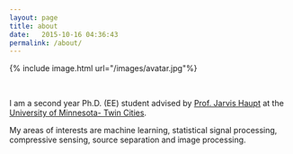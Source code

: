 ```yaml
---
layout: page
title: about
date:   2015-10-16 04:36:43
permalink: /about/
---
```

{% include image.html url="/images/avatar.jpg"%}


<br/>







I am a second year Ph.D. (EE) student advised by [Prof. Jarvis Haupt](http://www.ece.umn.edu/~jdhaupt/) at the [University of Minnesota- Twin Cities](http://www.ece.umn.edu/). 

My areas of interests are machine learning, statistical signal processing, compressive sensing, source separation and image processing.
